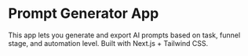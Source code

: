 # Prompt Generator App

This app lets you generate and export AI prompts based on task, funnel stage, and automation level. Built with Next.js + Tailwind CSS.